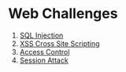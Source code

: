 # Web Challenges
1. [SQL Injection](/Web/SQL_Injection)
2. [XSS Cross Site Scripting](/Web/XSS)
3. [Access Control](/Web/Access_Control)
4. [Session Attack](Web/Session_Attack)
